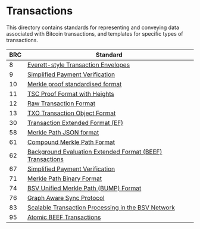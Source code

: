 # Transactions

This directory contains standards for representing and conveying data associated with Bitcoin transactions, and templates for specific types of transactions.

BRC | Standard
-----|------------------
8    | [Everett-style Transaction Envelopes](./0008.md)
9    | [Simplified Payment Verification](./0009.md)
10   | [Merkle proof standardised format](./0010.md)
11   | [TSC Proof Format with Heights](./0011.md)
12   | [Raw Transaction Format](./0012.md)
13   | [TXO Transaction Object Format](./0013.md)
30   | [Transaction Extended Format (EF)](./0030.md)
58   | [Merkle Path JSON format](./0058.md)
61   | [Compound Merkle Path Format](./0061.md)
62   | [Background Evaluation Extended Format (BEEF) Transactions](./0062.md)
67   | [Simplified Payment Verification](./0067.md)
71   | [Merkle Path Binary Format](./0071.md)
74   | [BSV Unified Merkle Path (BUMP) Format](./0074.md)
76   | [Graph Aware Sync Protocol](./0076.md)
83   | [Scalable Transaction Processing in the BSV Network](./0083.md)
95   | [Atomic BEEF Transactions](./0095.md)
